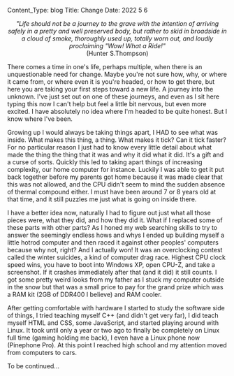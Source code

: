 Content_Type: blog
Title: Change
Date: 2022 5 6

<p style="text-align: center;">
    <i>"Life should not be a journey to the grave with the intention of arriving safely in
        a pretty and well preserved body, but rather to skid in broadside in a cloud of
        smoke, thoroughly used up, totally worn out, and loudly proclaiming "Wow! What a
        Ride!"</i>
    <br />
    (Hunter S.Thompson)
</p>
There comes a time in one's life, perhaps multiple, when there
is an unquestionable need for change. Maybe you're not sure how, why, or where it came
from, or where even it is you're headed, or how to get there, but here you are taking
your first steps toward a new life. A journey into the unknown. I've just set out on one
of these journeys, and even as I sit here typing this now I can't help but feel a little
bit nervous, but even more excited. I have absolutely no idea where I'm headed to be
quite honest. But I know where I've been.

Growing up I would always be taking things apart, I HAD to see
what was inside. What makes this thing, a thing. What makes it tick? Can it tick faster?
For no particular reason I just had to know every little detail about what made the
thing the thing that it was and why it did what it did. It's a gift and a curse of
sorts. Quickly this led to taking apart things of increasing complexity, our home
computer for instance. Luckily I was able to get it put back together before my parents
got home because it was made clear that this was not allowed, and the CPU didn't seem to
mind the sudden absence of thermal compound either. I must have been around 7 or 8 years
old at that time, and it still puzzles me just what is going on inside there.

I have a better idea now, naturally I had to figure out just
what all those pieces were, what they did, and how they did it. What if I replaced some
of these parts with other parts? As I honed my web searching skills to try to answer the
seemingly endless hows and whys I ended up building myself a little hotrod computer and
then raced it against other peoples' computers because why not, right? And I actually
won! It was an overclocking contest called the winter suicides, a kind of computer drag
race. Highest CPU clock speed wins, you have to boot into Windows XP, open CPU-Z, and
take a screenshot. If it crashes immediately after that (and it did) it still counts. I
got some pretty weird looks from my father as I stuck my computer outside in the snow
but that was a small price to pay for the grand prize which was a RAM kit (2GB of DDR400
I believe) and RAM cooler.

After getting comfortable with hardware I started to study the
software side of things, I tried teaching myself C++ (and didn't get very far), I did
teach myself HTML and CSS, some JavaScript, and started playing around with Linux. It
took until only a year or two ago to finally be completely on Linux full time (gaming
holding me back), I even have a Linux phone now (Pinephone Pro). At this point I reached
high school and my attention moved from computers to cars.

To be continued...
